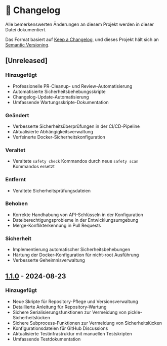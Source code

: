 # 📝 Changelog

Alle bemerkenswerten Änderungen an diesem Projekt werden in dieser Datei dokumentiert.

Das Format basiert auf [Keep a Changelog](https://keepachangelog.com/de/1.0.0/),
und dieses Projekt hält sich an [Semantic Versioning](https://semver.org/spec/v2.0.0.html).

## [Unreleased]

### Hinzugefügt
- Professionelle PR-Cleanup- und Review-Automatisierung
- Automatisierte Sicherheitsbehebungsskripte
- Changelog-Update-Automatisierung
- Umfassende Wartungsskripte-Dokumentation

### Geändert
- Verbesserte Sicherheitsüberprüfungen in der CI/CD-Pipeline
- Aktualisierte Abhängigkeitsverwaltung
- Verfeinerte Docker-Sicherheitskonfiguration

### Veraltet
- Veraltete `safety check` Kommandos durch neue `safety scan` Kommandos ersetzt

### Entfernt
- Veraltete Sicherheitsprüfungsdateien

### Behoben
- Korrekte Handhabung von API-Schlüsseln in der Konfiguration
- Dateiberechtigungsprobleme in der Entwicklungsumgebung
- Merge-Konflikterkennung in Pull Requests

### Sicherheit
- Implementierung automatischer Sicherheitsbehebungen
- Härtung der Docker-Konfiguration für nicht-root Ausführung
- Verbesserte Geheimnisverwaltung

## [1.1.0] - 2024-08-23

### Hinzugefügt
- Neue Skripte für Repository-Pflege und Versionsverwaltung
- Detaillierte Anleitung für Repository-Wartung
- Sichere Serialisierungsfunktionen zur Vermeidung von pickle-Sicherheitslücken
- Sichere Subprocess-Funktionen zur Vermeidung von Sicherheitslücken
- Konfigurationsdateien für GitHub Discussions
- Aktualisierte Testinfrastruktur mit manuellen Testskripten
- Umfassende Testdokumentation

[1.1.0]: https://github.com/Elpablo777/Telegram-Audio-Downloader/releases/tag/v1.1.0